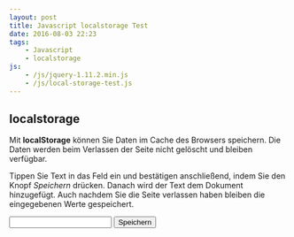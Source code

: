 ```yaml
---
layout: post
title: Javascript localstorage Test
date: 2016-08-03 22:23
tags:
    - Javascript
    - localstorage
js:
    - /js/jquery-1.11.2.min.js
    - /js/local-storage-test.js
---
```


## localstorage

Mit **localStorage** können Sie Daten im Cache des Browsers speichern. Die Daten werden beim Verlassen der Seite nicht gelöscht und bleiben verfügbar. 

Tippen Sie Text in das Feld ein und bestätigen anschließend, indem Sie den Knopf _Speichern_ drücken. Danach wird der Text dem Dokument hinzugefügt. Auch nachdem Sie die Seite verlassen haben bleiben die eingegebenen Werte gespeichert.

<div class="input-group">
    <input type="text" class="form-control">
    <span class="input-group-btn">
        <button class="btn btn-primary" type="button">Speichern</button>
    </span>
</div>

<ul class="text"></ul>
